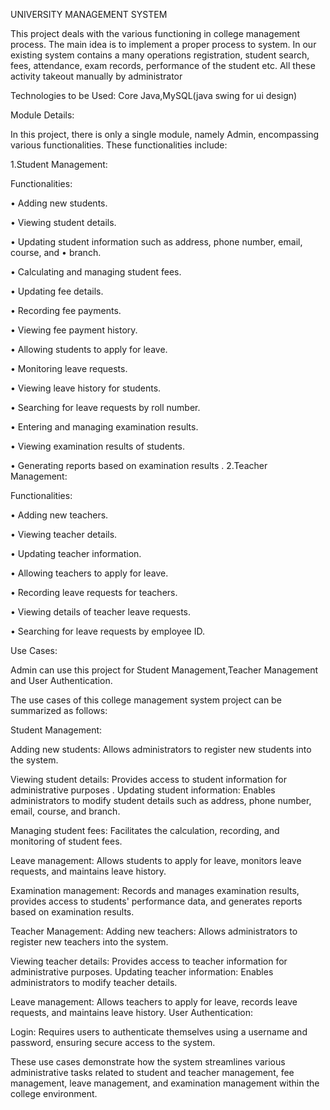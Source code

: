 UNIVERSITY MANAGEMENT SYSTEM 

 This project deals with the various functioning in college management process. The main idea is to implement a proper process to system. In our existing system contains a many operations registration, student search, fees, attendance, exam records, performance of the student etc. All these activity takeout manually by administrator
 
Technologies to be Used: Core Java,MySQL(java swing for ui design)

Module Details:

In this project, there is only a single module, namely Admin, encompassing various
functionalities. These functionalities include:

1.Student Management:

Functionalities:

•	Adding new students.

•	Viewing student details.

•	Updating student information such as address, phone number, email, course, and
•	branch.

•	Calculating and managing student fees.

•	Updating fee details.

•	Recording fee payments.

•	Viewing fee payment history.

•	Allowing students to apply for leave.

•	Monitoring leave requests.

•	Viewing leave history for students.

•	Searching for leave requests by roll number.

•	Entering and managing examination results.

•	Viewing examination results of students.

•	Generating reports based on examination results
.
2.Teacher Management:

Functionalities:

•	Adding new teachers.

•	Viewing teacher details.

•	Updating teacher information.

•	Allowing teachers to apply for leave.

•	Recording leave requests for teachers.

•	Viewing details of teacher leave requests.

•	Searching for leave requests by employee ID.

Use Cases:

Admin can use this project for Student Management,Teacher Management and User Authentication.

The use cases of this college management system project can be summarized as follows:

Student Management:

Adding new students: Allows administrators to register new students into the system.

Viewing student details: Provides access to student information for administrative purposes
.
Updating student information: Enables administrators to modify student details such as address, phone number, email, course, and branch.

Managing student fees: Facilitates the calculation, recording, and monitoring of student fees.

Leave management: Allows students to apply for leave, monitors leave requests, and maintains leave history.

Examination management: Records and manages examination results, provides access to students' performance data, and generates reports based on examination results.

Teacher Management:
Adding new teachers: Allows administrators to register new teachers into the system.

Viewing teacher details: Provides access to teacher information for administrative purposes.
Updating teacher information: Enables administrators to modify teacher details.

Leave management: Allows teachers to apply for leave, records leave requests, and maintains leave history.
User Authentication:

Login: Requires users to authenticate themselves using a username and password, ensuring secure access to the system.

These use cases demonstrate how the system streamlines various administrative tasks related to student and teacher management, fee management, leave management, and examination management within the college environment.
